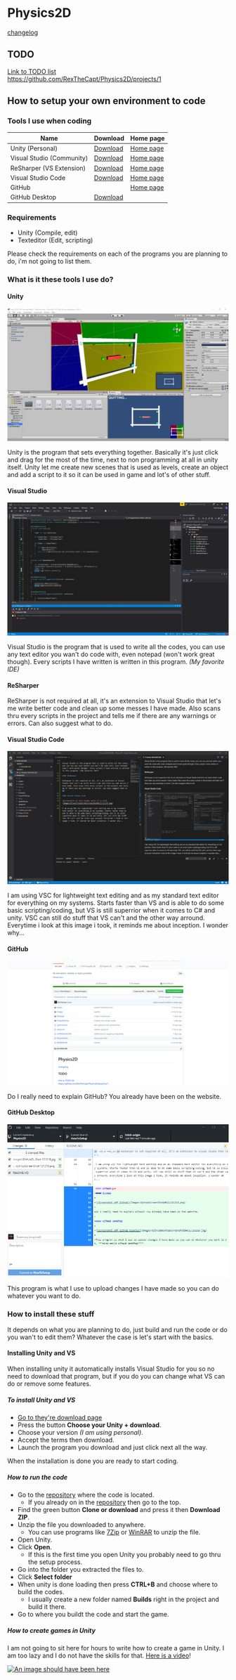 # Physics2D

[changelog](CHANGELOG.MD)

## TODO

[Link to TODO list](https://github.com/RexTheCapt/Physics2D/projects/1) <br>
https://github.com/RexTheCapt/Physics2D/projects/1

## How to setup your own environment to code

### Tools I use when coding

| Name                      | Download                                                  | Home page                                        |
|---------------------------|-----------------------------------------------------------|--------------------------------------------------|
| Unity (Personal)          | [Download](https://unity3d.com/get-unity/download)        | [Home page](https://unity3d.com/)                |
| Visual Studio (Community) | [Download](https://visualstudio.microsoft.com/downloads/) | [Home page](https://visualstudio.microsoft.com/) |
| ReSharper (VS Extension)  | [Download](https://www.jetbrains.com/resharper/download/) | [Home page](https://www.jetbrains.com/resharper/)|
| Visual Studio Code        | [Download](https://code.visualstudio.com/download)        | [Home page](https://code.visualstudio.com/)      |
| GitHub                    |                                                           | [Home page](https://github.com/)                 |
| GitHub Desktop            | [Download](https://desktop.github.com/)                   |                                                  |

### Requirements
- Unity (Compile, edit)
- Texteditor (Edit, scripting)

Please check the requirements on each of the programs you are planning to do, i'm not going to list them.

### What is it these tools I use do?
#### Unity

![Screenshot on a WIP Unity project](Images/UnityScreenShot&#32;121218.jpg)

Unity is the program that sets everything together. Basically it's just click and drag for the most of the time, next to non programming at all in unity itself. Unity let me create new scenes that is used as levels, create an object and add a script to it so it can be used in game and lot's of other stuff.

#### Visual Studio

![Screenshot on a WIP code](Images/VisualStudioScreenShot&#32;121218.jpg)

Visual Studio is the program that is used to write all the codes, you can use any text editor you wan't do code with, even notepad (won't work great though). Every scripts I have written is written in this program. *(My favorite IDE)*

#### ReSharper

ReSharper is not required at all, it's an extension to Visual Studio that let's me write better code and clean up some messes I have made. Also scans thru every scripts in the project and tells me if there are any warnings or errors. Can also suggest what to do.

#### Visual Studio Code

![Screenshot on this README while it is WIP](Images/VisualStudioCodeScreenShot&#32;121218.jpg)

I am using VSC for lightweight text editing and as my standard text editor for everything on my systems. Starts faster than VS and is able to do some basic scripting/coding, but VS is still superrior when it comes to C# and unity. VSC can still do stuff that VS can't and the other way arround. Everytime i look at this image i took, it reminds me about inception. I wonder why...

#### GitHub

![Screenshot off GitHub](Images/GitHubScreenShot&#32;121218.png)

Do I really need to explain GitHub? You already have been on the website.

#### GitHub Desktop

![Screenshot off GitHub Desktop](Images/GitHubDesktopScreenShot&#32;121218.jpg)

This program is what I use to upload changes I have made so you can do whatever you want to do.
### How to install these stuff

It depends on what you are planning to do, just build and run the code or do you wan't to edit them? Whatever the case is let's start with the basics.

#### Installing Unity and VS

When installing unity it automatically installs Visual Studio for you so no need to download that program, but if you do you can change what VS can do or remove some features.

##### To install Unity and VS
- [Go to they're download page](https://unity3d.com/get-unity/download) 
- Press the button **Choose your Unity + download**.
- Choose your version *(I am using personal)*.
- Accept the terms then download.
- Launch the program you download and just click next all the way.

When the installation is done you are ready to start coding.

##### How to run the code

- Go to the [repository](https://github.com/RexTheCapt/Physics2D/tree/master) where the code is located.
  - If you already on in the [repository](https://github.com/RexTheCapt/Physics2D/tree/master) then go to the top.
- Find the green button **Clone or download** and press it then **Download ZIP**.
- Unzip the file you downloaded to anywhere.
  - You can use programs like [7Zip](https://www.7-zip.org/) or [WinRAR](https://www.rarlab.com/download.htm) to unzip the file.
- Open Unity.
- Click **Open**.
  - If this is the first time you open Unity you probably need to go thru the setup process.
- Go into the folder you extracted the files to.
- Click **Select folder**
- When unity is done loading then press **CTRL+B** and choose where to build the codes.
  - I usually create a new folder named **Builds** right in the project and build it there.
- Go to where you buildt the code and start the game.

##### How to create games in Unity

I am not going to sit here for hours to write how to create a game in Unity. I am too lazy and I do not have the skills for that. [Here is a video](https://www.youtube.com/watch?v=IlKaB1etrik)!

[![An image should have been here](https://img.youtube.com/vi/IlKaB1etrik/0.jpg)](https://www.youtube.com/watch?v=IlKaB1etrik)